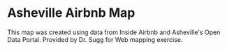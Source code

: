 # Asheville Airbnb Map

This map was created using data from Inside Airbnb and Asheville's Open Data Portal. Provided by Dr. Sugg for Web mapping exercise. 

